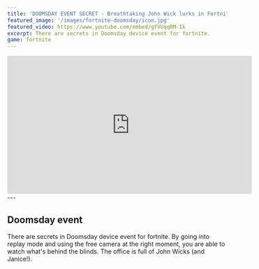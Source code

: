 ```yaml
---
title: 'DOOMSDAY EVENT SECRET - Breathtaking John Wick lurks in Fortnite with Janice'
featured_image: '/images/fortnite-doomsday/icon.jpg'
featured_video: https://www.youtube.com/embed/gfVUqqRM-Ik
excerpt: There are secrets in Doomsday device event for fortnite.
game: fortnite
---
```

<iframe width="560" height="315" src="https://www.youtube.com/embed/gfVUqqRM-Ik" frameborder="0" allow="accelerometer; autoplay; encrypted-media; gyroscope; picture-in-picture" allowfullscreen></iframe>
---

## Doomsday event
There are secrets in Doomsday device event for fortnite.
By going into replay mode and using the free camera at the right moment, you are able to watch what's behind the blinds. The office is full of John Wicks (and Janice!).